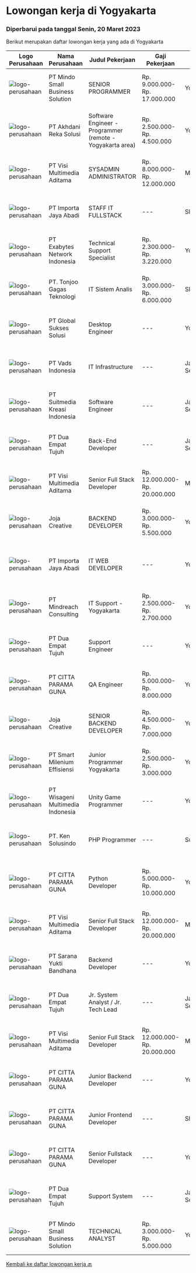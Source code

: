 
  # Lowongan kerja di Yogyakarta

  ### Diperbarui pada tanggal Senin, 20 Maret 2023

  Berikut merupakan daftar lowongan kerja yang ada di Yogyakarta

  |Logo Perusahaan | Nama Perusahaan | Judul Pekerjaan | Gaji Pekerjaan | Lokasi | Deskripsi | Tanggal diunggah | Pranala |
  | -------------- | --------------- | --------------- | --------- | --------- | -------------- | ------- | ----------- |
  |![logo-perusahaan](https://i.ibb.co/sqvTCh9/112815900-stock-vector-no-image-available-icon-flat-vector.webp)|PT Mindo Small Business Solution|SENIOR PROGRAMMER|Rp. 9.000.000-Rp. 17.000.000|Yogyakarta|Qualifications: Expertise in one of these Programming languages is a must (python, PHP or Golang). Good analytical skills and ability to follow the...|Minggu, 19 Maret 2023|https://www.jobstreet.co.id/id/job/senior-programmer-4256947?token=0~59d2c647-8487-42d1-b2d0-2c15460d5466&sectionRank=1&jobId=jobstreet-id-job-4256947|
|![logo-perusahaan](https://image-service-cdn.seek.com.au/209145b20f81b061085e061c426f6bfc67f9b961/ee4dce1061f3f616224767ad58cb2fc751b8d2dc)|PT Akhdani Reka Solusi|Software Engineer - Programmer (remote - Yogyakarta area)|Rp. 2.500.000-Rp. 4.500.000|Yogyakarta|Keuntungan Junior level / fresh grad sedang cari pengalaman kerja? Tempat kerja yang mendidik team atas kerja keras dan kreativitas? dan bekerja...|Sabtu, 18 Maret 2023|https://www.jobstreet.co.id/id/job/software-engineer-programmer-remote-yogyakarta-area-4255334?token=0~59d2c647-8487-42d1-b2d0-2c15460d5466&sectionRank=2&jobId=jobstreet-id-job-4255334|
|![logo-perusahaan](https://image-service-cdn.seek.com.au/b8528c389ba1b59ec14f571684d5a518b5b2a7b1/ee4dce1061f3f616224767ad58cb2fc751b8d2dc)|PT Visi Multimedia Aditama|SYSADMIN ADMINISTRATOR|Rp. 8.000.000-Rp. 12.000.000|Malang|PT Visi Multimedia Aditama is a fast-growing multinational IT company that focuses on providing various IT services, building web-based application,...|Jumat, 17 Maret 2023|https://www.jobstreet.co.id/id/job/sysadmin-administrator-4266320?token=0~59d2c647-8487-42d1-b2d0-2c15460d5466&sectionRank=3&jobId=jobstreet-id-job-4266320|
|![logo-perusahaan](https://image-service-cdn.seek.com.au/cd40cd7d97052507a8ec3890747892cc72020ed8/ee4dce1061f3f616224767ad58cb2fc751b8d2dc)|PT Importa Jaya Abadi|STAFF IT FULLSTACK|---|Sleman|IT FULLSTACKKUALIFIKASI Usia maksimal 25 tahun Pendidikan IT/System Informasi Familiar dengan PHP, Rest API, Laravel, CI MySQL, CSS dan JQuery,...|Kamis, 16 Maret 2023|https://www.jobstreet.co.id/id/job/staff-it-fullstack-4251542?token=0~59d2c647-8487-42d1-b2d0-2c15460d5466&sectionRank=4&jobId=jobstreet-id-job-4251542|
|![logo-perusahaan](https://image-service-cdn.seek.com.au/25233e4400051c090a40c7fb0f8b3fe80ef9a9b4/ee4dce1061f3f616224767ad58cb2fc751b8d2dc)|PT Exabytes Network Indonesia|Technical Support Specialist|Rp. 2.300.000-Rp. 3.220.000|Yogyakarta|• To provide technical assistance to clients for products &amp; services offered by Exabytes• To provide guidance to clients for products &amp;...|Jumat, 17 Maret 2023|https://www.jobstreet.co.id/id/job/technical-support-specialist-4253408?token=0~59d2c647-8487-42d1-b2d0-2c15460d5466&sectionRank=5&jobId=jobstreet-id-job-4253408|
|![logo-perusahaan](https://image-service-cdn.seek.com.au/4600908cb60ff997f84b15ff5c52e4f4c2ee93ea/ee4dce1061f3f616224767ad58cb2fc751b8d2dc)|PT. Tonjoo Gagas Teknologi|IT Sistem Analis|Rp. 3.000.000-Rp. 6.000.000|Sleman|✔ Requirement: Memiliki pengetahuan teknis yang baik tentang teknologi web (sistem informasi, website, aplikasi mobile). Memiliki pengalaman...|Kamis, 16 Maret 2023|https://www.jobstreet.co.id/id/job/it-sistem-analis-4252347?token=0~59d2c647-8487-42d1-b2d0-2c15460d5466&sectionRank=6&jobId=jobstreet-id-job-4252347|
|![logo-perusahaan](https://image-service-cdn.seek.com.au/f494db2ac8c7d08350bf47fb863706a2c8511c12/ee4dce1061f3f616224767ad58cb2fc751b8d2dc)|PT Global Sukses Solusi|Desktop Engineer|---|Yogyakarta|Job SummaryOur backend programmer will develop and maintain custom modifications to ERP's core system. Develop and maintain data integration and...|Sabtu, 18 Maret 2023|https://www.jobstreet.co.id/id/job/desktop-engineer-4255189?token=0~59d2c647-8487-42d1-b2d0-2c15460d5466&sectionRank=7&jobId=jobstreet-id-job-4255189|
|![logo-perusahaan](https://image-service-cdn.seek.com.au/5fb25b1bade82f662f860c9590760e79b4ce1c91/ee4dce1061f3f616224767ad58cb2fc751b8d2dc)|PT Vads Indonesia|IT Infrastructure|---|Jakarta Selatan|IT Infrastructure Call CenterRequirement : Min. D3/S1 IT Asterisk Programmer, PHP, Linux Script, Java Script Develop Social Media Analytic Application...|Selasa, 14 Maret 2023|https://www.jobstreet.co.id/id/job/it-infrastructure-4260936?token=0~59d2c647-8487-42d1-b2d0-2c15460d5466&sectionRank=8&jobId=jobstreet-id-job-4260936|
|![logo-perusahaan](https://image-service-cdn.seek.com.au/a5c9031380eb08bdce605f2fa1a6e5e724a6def0/ee4dce1061f3f616224767ad58cb2fc751b8d2dc)|PT Suitmedia Kreasi Indonesia|Software Engineer|---|Jakarta Selatan|RoleYou will develop and deliver high-quality web and mobile apps.Responsibilities Develop backend system of web and mobile applications. Deliver...|Jumat, 17 Maret 2023|https://www.jobstreet.co.id/id/job/software-engineer-4267188?token=0~59d2c647-8487-42d1-b2d0-2c15460d5466&sectionRank=9&jobId=jobstreet-id-job-4267188|
|![logo-perusahaan](https://image-service-cdn.seek.com.au/77b21a0ee2c136c382dd20b539140dcaf7d79275/ee4dce1061f3f616224767ad58cb2fc751b8d2dc)|PT Dua Empat Tujuh|Back-End Developer|---|Jakarta Selatan|Mengembangkan aplikasi back-end berbasis Java / Scala Implementasi algoritma statistik / machine learning ke dalam sistem big data (Spark)...|Jumat, 17 Maret 2023|https://www.jobstreet.co.id/id/job/back-end-developer-4245682?token=0~59d2c647-8487-42d1-b2d0-2c15460d5466&sectionRank=10&jobId=jobstreet-id-job-4245682|
|![logo-perusahaan](https://image-service-cdn.seek.com.au/b8528c389ba1b59ec14f571684d5a518b5b2a7b1/ee4dce1061f3f616224767ad58cb2fc751b8d2dc)|PT Visi Multimedia Aditama|Senior Full Stack Developer|Rp. 12.000.000-Rp. 20.000.000|Malang|Responsibilities: Develop application using ReactJs and/or NextJS. Work closely with Product Leader to design and build new features and insightful...|Minggu, 19 Maret 2023|https://www.jobstreet.co.id/id/job/senior-full-stack-developer-4257369?token=0~59d2c647-8487-42d1-b2d0-2c15460d5466&sectionRank=11&jobId=jobstreet-id-job-4257369|
|![logo-perusahaan](https://image-service-cdn.seek.com.au/60d7583092c3b48195dbdf83e42b2c982351ddda/ee4dce1061f3f616224767ad58cb2fc751b8d2dc)|Joja Creative|BACKEND DEVELOPER|Rp. 3.000.000-Rp. 5.500.000|Yogyakarta|RESPONSIBILITIES:·        Participate in the entire application lifecycle, focusing on coding and debugging·        Write clean code to develop...|Sabtu, 18 Maret 2023|https://www.jobstreet.co.id/id/job/backend-developer-4256747?token=0~59d2c647-8487-42d1-b2d0-2c15460d5466&sectionRank=12&jobId=jobstreet-id-job-4256747|
|![logo-perusahaan](https://image-service-cdn.seek.com.au/cd40cd7d97052507a8ec3890747892cc72020ed8/ee4dce1061f3f616224767ad58cb2fc751b8d2dc)|PT Importa Jaya Abadi|IT WEB DEVELOPER|---|Yogyakarta|IT WEB DEVELOPERKUALIFIKASI Usia maksimal 30 tahun Pendidikan IT/System Informasi Familiar dengan PHP, Rest API, Laravel, CI MySQL, CSS dan JQuery,...|Kamis, 16 Maret 2023|https://www.jobstreet.co.id/id/job/it-web-developer-4252645?token=0~59d2c647-8487-42d1-b2d0-2c15460d5466&sectionRank=13&jobId=jobstreet-id-job-4252645|
|![logo-perusahaan](https://image-service-cdn.seek.com.au/8fdce98ea70ed7051bfced9fa0ba8256aacf3d94/ee4dce1061f3f616224767ad58cb2fc751b8d2dc)|PT Mindreach Consulting|IT Support - Yogyakarta|Rp. 2.500.000-Rp. 2.700.000|Yogyakarta|IT Tech. Support Officers monitor and maintain computer systems and networks of an organization. Enabling them to install and configure computer...|Senin, 13 Maret 2023|https://www.jobstreet.co.id/id/job/it-support-yogyakarta-4259073?token=0~59d2c647-8487-42d1-b2d0-2c15460d5466&sectionRank=14&jobId=jobstreet-id-job-4259073|
|![logo-perusahaan](https://image-service-cdn.seek.com.au/77b21a0ee2c136c382dd20b539140dcaf7d79275/ee4dce1061f3f616224767ad58cb2fc751b8d2dc)|PT Dua Empat Tujuh|Support Engineer|---|Yogyakarta|Kualifikasi: SMK, D3, S1 TKJ, RPL, Sistem Informasi / Teknik Informatika Mengerti algoritma pemrograman Menguasai minimal satu bahasa pemrograman...|Rabu, 15 Maret 2023|https://www.jobstreet.co.id/id/job/support-engineer-4249367?token=0~59d2c647-8487-42d1-b2d0-2c15460d5466&sectionRank=15&jobId=jobstreet-id-job-4249367|
|![logo-perusahaan](https://image-service-cdn.seek.com.au/b8e5898d68de6827ec5043c6d67c48fc8fdf03f1/ee4dce1061f3f616224767ad58cb2fc751b8d2dc)|PT CITTA PARAMA GUNA|QA Engineer|Rp. 5.000.000-Rp. 8.000.000|Yogyakarta|Job Desc Bachelor's degree in Computer Science, Engineering, or a related field. 1+ years of experience in software quality assurance or a recent...|Jumat, 17 Maret 2023|https://www.jobstreet.co.id/id/job/qa-engineer-4266623?token=0~59d2c647-8487-42d1-b2d0-2c15460d5466&sectionRank=16&jobId=jobstreet-id-job-4266623|
|![logo-perusahaan](https://image-service-cdn.seek.com.au/60d7583092c3b48195dbdf83e42b2c982351ddda/ee4dce1061f3f616224767ad58cb2fc751b8d2dc)|Joja Creative|SENIOR BACKEND DEVELOPER|Rp. 4.500.000-Rp. 7.000.000|Yogyakarta|RESPONSIBILITIES:·        Participate in the entire application lifecycle, focusing on coding and debugging·        Write clean code to develop...|Sabtu, 18 Maret 2023|https://www.jobstreet.co.id/id/job/senior-backend-developer-4256745?token=0~59d2c647-8487-42d1-b2d0-2c15460d5466&sectionRank=17&jobId=jobstreet-id-job-4256745|
|![logo-perusahaan](https://image-service-cdn.seek.com.au/5aa1412635f7d8bd85eecbfaa8fb9b59f4b69f25/ee4dce1061f3f616224767ad58cb2fc751b8d2dc)|PT Smart Milenium Effisiensi|Junior Programmer Yogyakarta|Rp. 2.500.000-Rp. 3.000.000|Yogyakarta|Kualifikasi : 1.  Max usia 27 tahun 2. Pendidikan min. SMK Jurusan Teknik Komputer dan Jaringan 3. Berkepribadian baik dan motivasi tinggi 4. Mampu...|Rabu, 15 Maret 2023|https://www.jobstreet.co.id/id/job/junior-programmer-yogyakarta-4251230?token=0~59d2c647-8487-42d1-b2d0-2c15460d5466&sectionRank=18&jobId=jobstreet-id-job-4251230|
|![logo-perusahaan](https://image-service-cdn.seek.com.au/2a62bc528ab18bfc81989b517449ef7bec7c8efc/ee4dce1061f3f616224767ad58cb2fc751b8d2dc)|PT Wisageni Multimedia Indonesia|Unity Game Programmer|---|Yogyakarta|Requirement Utama:• Memiliki link ke Playable Portfolio• Memahami bahasa pemrograman C# dan fundamentalnya.• Familiar dengan Unity Game Engine (object...|Jumat, 17 Maret 2023|https://www.jobstreet.co.id/id/job/unity-game-programmer-4266488?token=0~59d2c647-8487-42d1-b2d0-2c15460d5466&sectionRank=19&jobId=jobstreet-id-job-4266488|
|![logo-perusahaan](https://image-service-cdn.seek.com.au/1dd0659c59167c6b4f70fa852db8fd8104b4ce4b/ee4dce1061f3f616224767ad58cb2fc751b8d2dc)|PT. Ken Solusindo|PHP Programmer|---|Surakarta|Ken Solusindo is looking for candidates to fill in positions as PHP Programmer based in Solo / Yogyakarta with the following terms:Qualifications:...|Rabu, 15 Maret 2023|https://www.jobstreet.co.id/id/job/php-programmer-4263530?token=0~59d2c647-8487-42d1-b2d0-2c15460d5466&sectionRank=20&jobId=jobstreet-id-job-4263530|
|![logo-perusahaan](https://image-service-cdn.seek.com.au/b8e5898d68de6827ec5043c6d67c48fc8fdf03f1/ee4dce1061f3f616224767ad58cb2fc751b8d2dc)|PT CITTA PARAMA GUNA|Python Developer|Rp. 5.000.000-Rp. 10.000.000|Yogyakarta|- Proficiency in Python programming language.- Familiarity with Python libraries such as NumPy, Pandas, and Scikit-learn.- Experience with building...|Jumat, 17 Maret 2023|https://www.jobstreet.co.id/id/job/python-developer-4266219?token=0~59d2c647-8487-42d1-b2d0-2c15460d5466&sectionRank=21&jobId=jobstreet-id-job-4266219|
|![logo-perusahaan](https://image-service-cdn.seek.com.au/b8528c389ba1b59ec14f571684d5a518b5b2a7b1/ee4dce1061f3f616224767ad58cb2fc751b8d2dc)|PT Visi Multimedia Aditama|Senior Full Stack Developer|Rp. 12.000.000-Rp. 20.000.000|Malang|Responsibilities: Develop application using ReactJs and/or NextJS. Work closely with Product Leader to design and build new features and insightful...|Jumat, 17 Maret 2023|https://www.jobstreet.co.id/id/job/senior-full-stack-developer-4245816?token=0~59d2c647-8487-42d1-b2d0-2c15460d5466&sectionRank=22&jobId=jobstreet-id-job-4245816|
|![logo-perusahaan](https://image-service-cdn.seek.com.au/d532815e7d216534ef42926c57edf5adad2c549a/ee4dce1061f3f616224767ad58cb2fc751b8d2dc)|PT Sarana Yukti Bandhana|Backend Developer|---|Yogyakarta|Job Description : Participate in the entire application life cycle, focusing on coding Write clean and maintainable code based on given requirement...|Kamis, 16 Maret 2023|https://www.jobstreet.co.id/id/job/backend-developer-4251503?token=0~59d2c647-8487-42d1-b2d0-2c15460d5466&sectionRank=23&jobId=jobstreet-id-job-4251503|
|![logo-perusahaan](https://image-service-cdn.seek.com.au/77b21a0ee2c136c382dd20b539140dcaf7d79275/ee4dce1061f3f616224767ad58cb2fc751b8d2dc)|PT Dua Empat Tujuh|Jr. System Analyst / Jr. Tech Lead|---|Jakarta Selatan|Memimpin tim developer (backend dan frontend developer) dalam membangun aplikasi berbasis web Berkolaborasi dengan product owner dalam merancang story...|Kamis, 16 Maret 2023|https://www.jobstreet.co.id/id/job/jr.-system-analyst-jr.-tech-lead-4244934?token=0~59d2c647-8487-42d1-b2d0-2c15460d5466&sectionRank=24&jobId=jobstreet-id-job-4244934|
|![logo-perusahaan](https://image-service-cdn.seek.com.au/77d5dc00becab49233feb1de82d916f236fba28a/ee4dce1061f3f616224767ad58cb2fc751b8d2dc)|PT Visi Multimedia Aditama|Senior Full Stack Developer|Rp. 12.000.000-Rp. 20.000.000|Malang|Responsibilities: Develop application using ReactJs and/or NextJS. Work closely with Product Leader to design and build new features and insightful...|Jumat, 17 Maret 2023|https://www.jobstreet.co.id/id/job/senior-full-stack-developer-4266334?token=0~59d2c647-8487-42d1-b2d0-2c15460d5466&sectionRank=25&jobId=jobstreet-id-job-4266334|
|![logo-perusahaan](https://image-service-cdn.seek.com.au/b8e5898d68de6827ec5043c6d67c48fc8fdf03f1/ee4dce1061f3f616224767ad58cb2fc751b8d2dc)|PT CITTA PARAMA GUNA|Junior Backend Developer|---|Yogyakarta|Job Descriptiona. Have experience building applications with the concept of Micro Serviceb. Experienced using ReactJs/Native...|Jumat, 17 Maret 2023|https://www.jobstreet.co.id/id/job/junior-backend-developer-4266601?token=0~59d2c647-8487-42d1-b2d0-2c15460d5466&sectionRank=26&jobId=jobstreet-id-job-4266601|
|![logo-perusahaan](https://image-service-cdn.seek.com.au/b8e5898d68de6827ec5043c6d67c48fc8fdf03f1/ee4dce1061f3f616224767ad58cb2fc751b8d2dc)|PT CITTA PARAMA GUNA|Junior Frontend Developer|---|Sleman|Job Descriptiona. Have experience building applications with the concept of Micro Serviceb. Experienced using ReactJs/Native...|Jumat, 17 Maret 2023|https://www.jobstreet.co.id/id/job/junior-frontend-developer-4266594?token=0~59d2c647-8487-42d1-b2d0-2c15460d5466&sectionRank=27&jobId=jobstreet-id-job-4266594|
|![logo-perusahaan](https://image-service-cdn.seek.com.au/b8e5898d68de6827ec5043c6d67c48fc8fdf03f1/ee4dce1061f3f616224767ad58cb2fc751b8d2dc)|PT CITTA PARAMA GUNA|Senior Fullstack Developer|---|Yogyakarta|Job Descriptiona. Have experience building applications with the concept of Micro Serviceb. Experienced using ReactJs/Native...|Jumat, 17 Maret 2023|https://www.jobstreet.co.id/id/job/senior-fullstack-developer-4266609?token=0~59d2c647-8487-42d1-b2d0-2c15460d5466&sectionRank=28&jobId=jobstreet-id-job-4266609|
|![logo-perusahaan](https://image-service-cdn.seek.com.au/77b21a0ee2c136c382dd20b539140dcaf7d79275/ee4dce1061f3f616224767ad58cb2fc751b8d2dc)|PT Dua Empat Tujuh|Support System|---|Jakarta Selatan|Duties : Monitors system services 7 x 24 Posts information regarding infrastructure/application issue Provides initial diagnostic Resolve...|Minggu, 12 Maret 2023|https://www.jobstreet.co.id/id/job/support-system-4248381?token=0~59d2c647-8487-42d1-b2d0-2c15460d5466&sectionRank=29&jobId=jobstreet-id-job-4248381|
|![logo-perusahaan](https://i.ibb.co/sqvTCh9/112815900-stock-vector-no-image-available-icon-flat-vector.webp)|PT Mindo Small Business Solution|TECHNICAL ANALYST|Rp. 3.000.000-Rp. 5.000.000|Yogyakarta|Minimum Qualifications and Experience : Bachelor's degree in related fields. Have at least 2 years of working experience in the related field...|Selasa, 14 Maret 2023|https://www.jobstreet.co.id/id/job/technical-analyst-4260947?token=0~59d2c647-8487-42d1-b2d0-2c15460d5466&sectionRank=30&jobId=jobstreet-id-job-4260947|


  [Kembali ke daftar lowongan kerja 🔙](../README.md#daftar-lowongan-kerja)
  